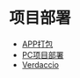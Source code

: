# 项目部署

- [APP打包](./APP%E6%89%93%E5%8C%85.md)
- [PC项目部署](./PC%E9%A1%B9%E7%9B%AE%E9%83%A8%E7%BD%B2.md)
- [Verdaccio](./Verdaccio.md)
